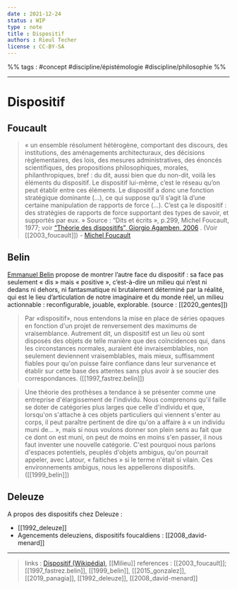 ```yaml
---
date : 2021-12-24
status : WIP
type : note
title : Dispositif
authors : Rieul Techer
license : CC-BY-SA
---
```


%% tags : #concept #discipline/épistémologie #discipline/philosophie %% 

---

Dispositif
===
 
 ## Foucault

> « un ensemble résolument hétérogène, comportant des discours, des institutions, des aménagements architecturaux, des décisions règlementaires, des lois, des mesures administratives, des énoncés scientifiques, des propositions philosophiques, morales, philanthropiques, bref : du dit, aussi bien que du non-dit, voilà les éléments du dispositif. Le dispositif lui-même, c’est le réseau qu’on peut établir entre ces éléments. Le dispositif a donc une fonction stratégique dominante (…), ce qui suppose qu’il s’agit là d’une certaine manipulation de rapports de force (…). C’est ça le dispositif : des stratégies de rapports de force supportant des types de savoir, et supportés par eux. » Source : “Dits et écrits », p.299, Michel Foucault, 1977; voir [“Théorie des dispositifs”, Giorgio Agamben, 2006](https://www.cairn.info/revue-poesie-2006-1-page-25.htm) . (Voir [[2003_foucault]]) - [Michel Foucault](https://fr.wikipedia.org/wiki/Michel_Foucault)

## Belin

[Emmanuel Belin](https://fr.wikipedia.org/wiki/Emmanuel_Belin) propose de montrer l’autre face du dispositif : sa face pas seulement « dis » mais « positive », c’est-à-dire un milieu qui n’est ni dedans ni dehors, ni fantasmatique ni brutalement déterminé par la réalité, qui est le lieu d’articulation de notre imaginaire et du monde réel, un milieu actionnable : reconfigurable, jouable, explorable. (source : [[2020_gentes]])

> Par «dispositif», nous   entendons la mise en place de séries opaques en fonction d'un projet de renversement des   maximums de vraisemblance. Autrement dit, un dispositif est un lieu où sont disposés des   objets de telle manière que des coïncidences qui, dans les circonstances normales, auraient   été invraisemblables, non seulement deviennent vraisemblables, mais mieux, suffisamment   fiables pour qu'on puisse faire confiance dans leur survenance et établir sur cette base des   attentes sans plus avoir à se soucier des correspondances. ([[1997_fastrez.belin]])

> Une théorie des prothèses a tendance à se présenter comme une entreprise d'élargissement  de l'individu. Nous comprenons qu'il faille se doter de catégories plus larges que celle d'individu   et que, lorsqu'on s'attache à ces objets particuliers qui viennent s'enter au corps, il peut paraître pertinent de dire qu'on a affaire à « un individu muni de... », mais si nous voulons donner son plein sens au fait que ce dont on est muni, on peut de moins en moins s'en passer, il nous faut inventer une nouvelle catégorie. C'est pourquoi nous parlons d'espaces potentiels, peuplés d'objets ambigus, qu'on pourrait appeler, avec Latour, « faitiches » si le terme n'était si vilain. Ces environnements ambigus, nous les appellerons dispositifs. ([[1999_belin]])

## Deleuze
A propos des dispositifs chez Deleuze :
- [[1992_deleuze]]
- Agencements deleuziens, dispositifs foucaldiens : [[2008_david-menard]]

---
> links : [Dispositif (Wikipédia)](https://fr.wikipedia.org/wiki/Dispositif(s)), [[Milieu]]
> references : [[2003_foucault]]; [[1997_fastrez.belin]], [[1999_belin]], [[2015_gonzalez]], [[2019_panagia]],  [[1992_deleuze]], [[2008_david-menard]]